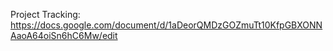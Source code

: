 Project Tracking:
https://docs.google.com/document/d/1aDeorQMDzGOZmuTt10KfpGBXONNAaoA64oiSn6hC6Mw/edit
